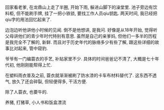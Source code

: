 回家看老爹, 在龙鼎山上走了半圈, 开始下雨, 躲进山脚下的澡堂里. 池子旁边有饮料柜, 但不能刷手牌, 挂了一把小铁锁, 要找工作人员qiu钥匙. 两天时间, 我已经把qiu字的用法回忆起来了.

边泡边听他讲他小时候的见闻. 倒不是他想讲, 是我问. 好像是从18年开始, 觉得听父母讲他们的青少年时代特别有意思. 虽然是自己的亲爹妈, 但他们一多半的历程是我完全不了解的, 新鲜. 而且对于历史年代的脉络多少有些了解, 跟这些详细的故事比对起来, 管中窥豹.

爷爷有一门编蓑衣的手艺, 补贴家里不少. 具体的时间爸爸记不清了, 大概是七十年代初, 他刚刚能帮得上忙.

在塑料雨衣普及之前, 蓑衣就渐渐被刷了防水漆的卡车布材料替代了. 这东西不透气, 放久了还会碎裂, 但轻便得多, 干活方便.

除了人蓑衣, 也要牛的.

养猪, 打猪草, 小人书和饭盒漂流
